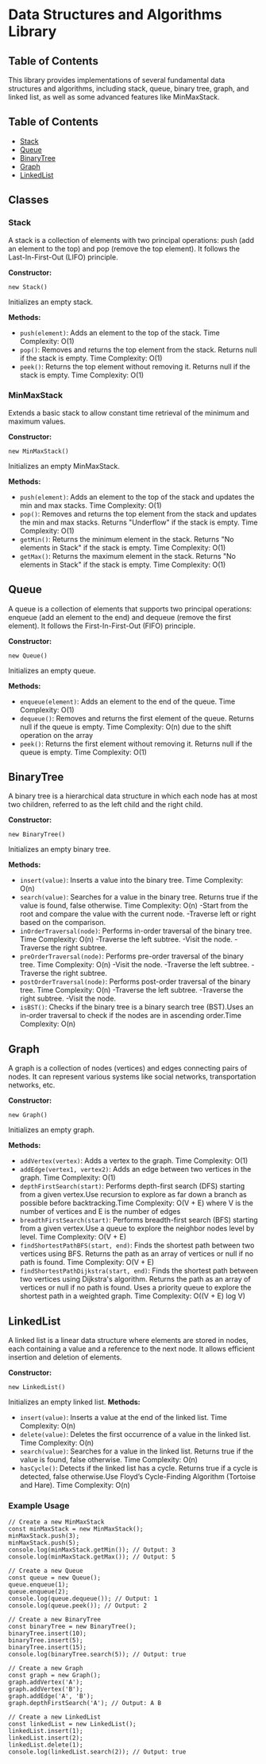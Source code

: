 # Data Structures and Algorithms Library

## Table of Contents

This library provides implementations of several fundamental data structures and algorithms, including stack, queue, binary tree, graph, and linked list, as well as some advanced features like MinMaxStack.

## Table of Contents

+ [Stack](#stack)
+ [Queue](#queue)
+ [BinaryTree](#bintree)
+ [Graph](#graph)
+ [LinkedList](#linkedlist)

## Classes

### Stack <a name = "stack"></a>

A stack is a collection of elements with two principal operations: push (add an element to the top) and pop (remove the top element). It follows the Last-In-First-Out (LIFO) principle.

**Constructor:**

```
new Stack()
```

Initializes an empty stack.

**Methods:**

- `push(element)`: Adds an element to the top of the stack. Time Complexity: O(1)
- `pop()`: Removes and returns the top element from the stack. Returns null if the stack is empty. Time Complexity: O(1)
- `peek()`: Returns the top element without removing it. Returns null if the stack is empty. Time Complexity: O(1)

### MinMaxStack

Extends a basic stack to allow constant time retrieval of the minimum and maximum values.

**Constructor:**

```
new MinMaxStack()
```

Initializes an empty MinMaxStack.

**Methods:**

- `push(element)`: Adds an element to the top of the stack and updates the min and max stacks. Time Complexity: O(1)
- `pop()`: Removes and returns the top element from the stack and updates the min and max stacks. Returns "Underflow" if the stack is empty. Time Complexity: O(1)
- `getMin()`: Returns the minimum element in the stack. Returns "No elements in Stack" if the stack is empty. Time Complexity: O(1)
- `getMax()`: Returns the maximum element in the stack. Returns "No elements in Stack" if the stack is empty. Time Complexity: O(1)

## Queue <a name = "queue"></a>

A queue is a collection of elements that supports two principal operations: enqueue (add an element to the end) and dequeue (remove the first element). It follows the First-In-First-Out (FIFO) principle.

**Constructor:**

```
new Queue()
```

Initializes an empty queue.

**Methods:**

- `enqueue(element)`: Adds an element to the end of the queue. Time Complexity: O(1)
- `dequeue()`: Removes and returns the first element of the queue. Returns null if the queue is empty. Time Complexity: O(n) due to the shift operation on the array
- `peek()`: Returns the first element without removing it. Returns null if the queue is empty. Time Complexity: O(1)

## BinaryTree <a name = "bintree"></a>

A binary tree is a hierarchical data structure in which each node has at most two children, referred to as the left child and the right child.

**Constructor:**

```
new BinaryTree()
```

Initializes an empty binary tree.

**Methods:**

- `insert(value)`: Inserts a value into the binary tree. Time Complexity: O(n)
- `search(value)`: Searches for a value in the binary tree. Returns true if the value is found, false otherwise. Time Complexity: O(n)
-Start from the root and compare the value with the current node.
-Traverse left or right based on the comparison.
- `inOrderTraversal(node)`: Performs in-order traversal of the binary tree. Time Complexity: O(n)
-Traverse the left subtree.
-Visit the node.
-Traverse the right subtree.
- `preOrderTraversal(node)`: Performs pre-order traversal of the binary tree. Time Complexity: O(n)
-Visit the node.
-Traverse the left subtree.
-Traverse the right subtree.
- `postOrderTraversal(node)`: Performs post-order traversal of the binary tree. Time Complexity: O(n)
-Traverse the left subtree.
-Traverse the right subtree.
-Visit the node.
- `isBST()`: Checks if the binary tree is a binary search tree (BST).Uses an in-order traversal to check if the nodes are in ascending order.Time Complexity: O(n)

## Graph <a name = "graph"></a>

A graph is a collection of nodes (vertices) and edges connecting pairs of nodes. It can represent various systems like social networks, transportation networks, etc.

**Constructor:**

```
new Graph()
```

Initializes an empty graph.

**Methods:**

- `addVertex(vertex)`: Adds a vertex to the graph. Time Complexity: O(1)
- `addEdge(vertex1, vertex2)`: Adds an edge between two vertices in the graph. Time Complexity: O(1)
- `depthFirstSearch(start)`: Performs depth-first search (DFS) starting from a given vertex.Use recursion to explore as far down a branch as possible before backtracking.Time Complexity: O(V + E) where V is the number of vertices and E is the number of edges
- `breadthFirstSearch(start)`: Performs breadth-first search (BFS) starting from a given vertex.Use a queue to explore the neighbor nodes level by level. Time Complexity: O(V + E)
- `findShortestPathBFS(start, end)`: Finds the shortest path between two vertices using BFS. Returns the path as an array of vertices or null if no path is found. Time Complexity: O(V + E)
- `findShortestPathDijkstra(start, end)`: Finds the shortest path between two vertices using Dijkstra's algorithm. Returns the path as an array of vertices or null if no path is found. Uses a priority queue to explore the shortest path in a weighted graph.
Time Complexity: O((V + E) log V)

## LinkedList <a name = "linkedlist"></a>

A linked list is a linear data structure where elements are stored in nodes, each containing a value and a reference to the next node. It allows efficient insertion and deletion of elements.

**Constructor:**

```
new LinkedList()
```

Initializes an empty linked list.
**Methods:**

- `insert(value)`: Inserts a value at the end of the linked list. Time Complexity: O(n)
- `delete(value)`: Deletes the first occurrence of a value in the linked list. Time Complexity: O(n)
- `search(value)`: Searches for a value in the linked list. Returns true if the value is found, false otherwise. Time Complexity: O(n)
- `hasCycle()`: Detects if the linked list has a cycle. Returns true if a cycle is detected, false otherwise.Use Floyd’s Cycle-Finding Algorithm (Tortoise and Hare). Time Complexity: O(n)

### Example Usage

```
// Create a new MinMaxStack
const minMaxStack = new MinMaxStack();
minMaxStack.push(3);
minMaxStack.push(5);
console.log(minMaxStack.getMin()); // Output: 3
console.log(minMaxStack.getMax()); // Output: 5

// Create a new Queue
const queue = new Queue();
queue.enqueue(1);
queue.enqueue(2);
console.log(queue.dequeue()); // Output: 1
console.log(queue.peek()); // Output: 2

// Create a new BinaryTree
const binaryTree = new BinaryTree();
binaryTree.insert(10);
binaryTree.insert(5);
binaryTree.insert(15);
console.log(binaryTree.search(5)); // Output: true

// Create a new Graph
const graph = new Graph();
graph.addVertex('A');
graph.addVertex('B');
graph.addEdge('A', 'B');
graph.depthFirstSearch('A'); // Output: A B

// Create a new LinkedList
const linkedList = new LinkedList();
linkedList.insert(1);
linkedList.insert(2);
linkedList.delete(1);
console.log(linkedList.search(2)); // Output: true
```

